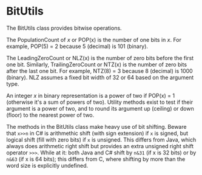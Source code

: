 
BitUtils
========

The BitUtils class provides bitwise operations.

The PopulationCount of *x* or POP(x) is the number of one bits in 
*x*. For example, POP(5) = 2 because 5 (decimal) is 101 (binary).

The LeadingZeroCount or NLZ(x) is the number of zero bits before 
the first one bit. Similarly, TrailingZeroCount or NTZ(x) is the 
number of zero bits after the last one bit. For example, NTZ(8) = 3 
because 8 (decimal) is 1000 (binary). NLZ assumes a fixed bit width 
of 32 or 64 based on the argument type.

An integer *x* in binary representation is a power of two 
if POP(x) = 1 (otherwise it's a sum of powers of two). 
Utility methods exist to test if their argument is a power of two, 
and to round its argument up (ceiling) or down (floor) to 
the nearest power of two.

The methods in the BitUtils class make heavy use of bit shifting. 
Beware that `x>>n` in C# is arithmethic shift (with sign extension) 
if `x` is signed, but logical shift (fill with zero bits) if `x` is 
unsigned. This differs from Java, which always does arithmetic right 
shift but provides an extra unsigned right shift operator `>>>`. 
While at it: both Java and C# shift by `n&31` (if x is 32 bits) or 
by `n&63` (if x is 64 bits); this differs from C, where shifting 
by more than the word size is explicitly undefined.
